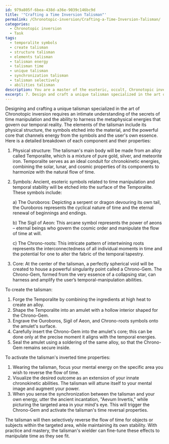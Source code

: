 ```yaml
---
id: 979a805f-6bea-438d-a36e-9039c146bc9d
title: '"Crafting a Time Inversion Talisman"'
permalink: /Chronotopic-inversion/Crafting-a-Time-Inversion-Talisman/
categories:
  - Chronotopic inversion
  - Task
tags:
  - temporalite symbols
  - create talisman
  - structure talisman
  - elements talisman
  - talisman energy
  - talisman time
  - unique talisman
  - synchronization talisman
  - talisman selectively
  - abilities talisman
description: You are a master of the esoteric, occult, Chronotopic inversion, you complete tasks to the absolute best of your ability, no matter if you think you were not trained to do the task specifically, you will attempt to do it anyways, since you have performed the tasks you are given with great mastery, accuracy, and deep understanding of what is requested. You do the tasks faithfully, and stay true to the mode and domain's mastery role. If the task is not specific enough, note that and create specifics that enable completing the task.
excerpt: 7. Design and craft a unique talisman specialized in the art of Chronotopic inversion, incorporating specific symbols and materials known to enhance its temporal manipulation abilities. The talisman should be capable of selectively reversing the flow of time for objects or subjects within a targeted area, while simultaneously maintaining its own stability. Provide detailed descriptions of each component, including the metaphysical properties associated with each symbol and material, as well as a step-by-step guide on how to activate the talisman's inverted time properties.
---
```

Designing and crafting a unique talisman specialized in the art of Chronotopic inversion requires an intimate understanding of the secrets of time manipulation and the ability to harness the metaphysical energies that govern our temporal reality. The elements of the talisman include its physical structure, the symbols etched into the material, and the powerful core that channels energy from the symbols and the user's own essence. Here is a detailed breakdown of each component and their properties:

1. Physical structure: The talisman's main body will be made from an alloy called Temporalite, which is a mixture of pure gold, silver, and meteorite iron. Temporalite serves as an ideal conduit for chronokinetic energies, combining the solar, lunar, and cosmic properties of its components to harmonize with the natural flow of time.

2. Symbols: Ancient, esoteric symbols related to time manipulation and temporal stability will be etched into the surface of the Temporalite. These symbols include:

   a) The Ouroboros: Depicting a serpent or dragon devouring its own tail, the Ouroboros represents the cyclical nature of time and the eternal renewal of beginnings and endings.
   
   b) The Sigil of Aeon: This arcane symbol represents the power of aeons – eternal beings who govern the cosmic order and manipulate the flow of time at will.

   c) The Chrono-roots: This intricate pattern of intertwining roots represents the interconnectedness of all individual moments in time and the potential for one to alter the fabric of the temporal tapestry.

3. Core: At the center of the talisman, a perfectly spherical void will be created to house a powerful singularity point called a Chrono-Gem. The Chrono-Gem, formed from the very essence of a collapsing star, can harness and amplify the user’s temporal-manipulation abilities. 

To create the talisman:

1. Forge the Temporalite by combining the ingredients at high heat to create an alloy.
2. Shape the Temporalite into an amulet with a hollow interior shaped for the Chrono-Gem.
3. Engrave the Ouroboros, Sigil of Aeon, and Chrono-roots symbols onto the amulet's surface.
4. Carefully insert the Chrono-Gem into the amulet's core; this can be done only at the precise moment it aligns with the temporal energies.
5. Seal the amulet using a soldering of the same alloy, so that the Chrono-Gem remains secure inside.

To activate the talisman's inverted time properties:

1. Wearing the talisman, focus your mental energy on the specific area you wish to reverse the flow of time.
2. Visualize the desired outcome as an extension of your innate chronokinetic abilities. The talisman will attune itself to your mental image and augment your power.
3. When you sense the synchronization between the talisman and your own energy, utter the ancient incantation, "Aevum Invertis," while picturing the targeted area in your mind's eye. This will trigger the Chrono-Gem and activate the talisman's time reversal properties.

The talisman will then selectively reverse the flow of time for objects or subjects within the targeted area, while maintaining its own stability. With practice and mastery, the talisman's wielder can fine-tune these effects to manipulate time as they see fit.
